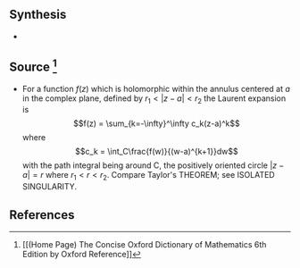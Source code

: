 ## Synthesis
- 
## Source [^1]
- For a function $f(z)$ which is holomorphic within the annulus centered at $a$ in the complex plane, defined by $r_1 \lt |z-a| \lt r_2$ the Laurent expansion is $$f(z) = \sum_{k=-\infty}^\infty c_k(z-a)^k$$where $$c_k = \int_C\frac{f(w)}{(w-a)^{k+1}}dw$$with the path integral being around C, the positively oriented circle $|z-a| = r$ where $r_1 \lt r \lt r_2$. Compare Taylor's THEOREM; see ISOLATED SINGULARITY.
## References

[^1]: [[(Home Page) The Concise Oxford Dictionary of Mathematics 6th Edition by Oxford Reference]]